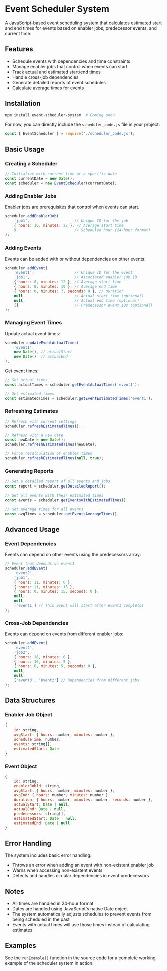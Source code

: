 # Event Scheduler System

A JavaScript-based event scheduling system that calculates estimated start and end times for events based on enabler jobs, predecessor events, and current time.

## Features

- Schedule events with dependencies and time constraints
- Manage enabler jobs that control when events can start
- Track actual and estimated start/end times
- Handle cross-job dependencies
- Generate detailed reports of event schedules
- Calculate average times for events

## Installation

```bash
npm install event-scheduler-system  # Coming soon
```

For now, you can directly include the `scheduler_code.js` file in your project:

```javascript
const { EventScheduler } = require('./scheduler_code.js');
```

## Basic Usage

### Creating a Scheduler

```javascript
// Initialize with current time or a specific date
const currentDate = new Date();
const scheduler = new EventScheduler(currentDate);
```

### Adding Enabler Jobs

Enabler jobs are prerequisites that control when events can start.

```javascript
scheduler.addEnablerJob(
    'job1',                    // Unique ID for the job
    { hours: 10, minutes: 27 }, // Average start time
    9                          // Scheduled hour (24-hour format)
);
```

### Adding Events

Events can be added with or without dependencies on other events.

```javascript
scheduler.addEvent(
    'event1',                  // Unique ID for the event
    'job1',                    // Associated enabler job ID
    { hours: 8, minutes: 12 }, // Average start time
    { hours: 8, minutes: 19 }, // Average end time
    { hours: 0, minutes: 7, seconds: 0 }, // Duration
    null,                      // Actual start time (optional)
    null,                      // Actual end time (optional)
    []                         // Predecessor event IDs (optional)
);
```

### Managing Event Times

Update actual event times:

```javascript
scheduler.updateEventActualTimes(
    'event1',
    new Date(), // actualStart
    new Date()  // actualEnd
);
```

Get event times:

```javascript
// Get actual times
const actualTimes = scheduler.getEventActualTimes('event1');

// Get estimated times
const estimatedTimes = scheduler.getEventEstimatedTimes('event1');
```

### Refreshing Estimates

```javascript
// Refresh with current settings
scheduler.refreshEstimatedTimes();

// Refresh with a new date
const newDate = new Date();
scheduler.refreshEstimatedTimes(newDate);

// Force recalculation of enabler times
scheduler.refreshEstimatedTimes(null, true);
```

### Generating Reports

```javascript
// Get a detailed report of all events and jobs
const report = scheduler.getDetailedReport();

// Get all events with their estimated times
const events = scheduler.getEventsWithEstimatedTimes();

// Get average times for all events
const avgTimes = scheduler.getEventsAverageTimes();
```

## Advanced Usage

### Event Dependencies

Events can depend on other events using the predecessors array:

```javascript
// Event that depends on event1
scheduler.addEvent(
    'event2',
    'job1',
    { hours: 11, minutes: 0 },
    { hours: 11, minutes: 15 },
    { hours: 0, minutes: 15, seconds: 0 },
    null,
    null,
    ['event1'] // This event will start after event1 completes
);
```

### Cross-Job Dependencies

Events can depend on events from different enabler jobs:

```javascript
scheduler.addEvent(
    'event4',
    'job2',
    { hours: 16, minutes: 0 },
    { hours: 16, minutes: 5 },
    { hours: 0, minutes: 5, seconds: 0 },
    null,
    null,
    ['event3', 'event2'] // Dependencies from different jobs
);
```

## Data Structures

### Enabler Job Object

```javascript
{
    id: string,
    avgStart: { hours: number, minutes: number },
    scheduleTime: number,
    events: string[],
    estimatedStart: Date
}
```

### Event Object

```javascript
{
    id: string,
    enablerJobId: string,
    avgStart: { hours: number, minutes: number },
    avgEnd: { hours: number, minutes: number },
    duration: { hours: number, minutes: number, seconds: number },
    actualStart: Date | null,
    actualEnd: Date | null,
    predecessors: string[],
    estimatedStart: Date | null,
    estimatedEnd: Date | null
}
```

## Error Handling

The system includes basic error handling:

- Throws an error when adding an event with non-existent enabler job
- Warns when accessing non-existent events
- Detects and handles circular dependencies in event predecessors

## Notes

- All times are handled in 24-hour format
- Dates are handled using JavaScript's native Date object
- The system automatically adjusts schedules to prevent events from being scheduled in the past
- Events with actual times will use those times instead of calculating estimates

## Examples

See the `runExample()` function in the source code for a complete working example of the scheduler system in action.